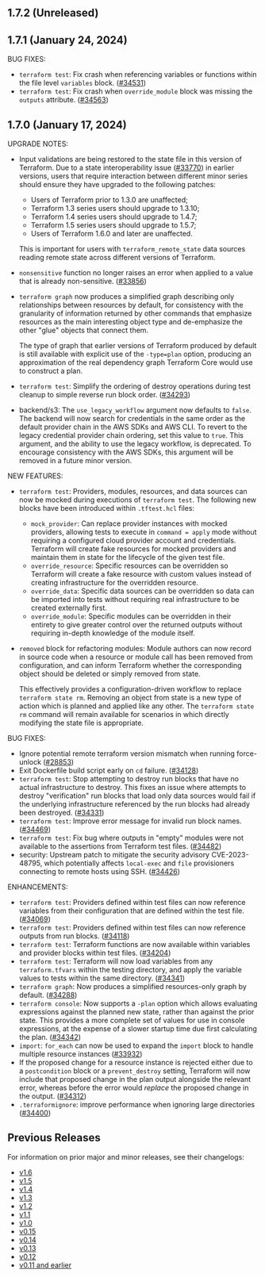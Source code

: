 ## 1.7.2 (Unreleased)

## 1.7.1 (January 24, 2024)

BUG FIXES:

* `terraform test`: Fix crash when referencing variables or functions within the file level `variables` block. ([#34531](https://github.com/hashicorp/terraform/issues/34531))
* `terraform test`: Fix crash when `override_module` block was missing the `outputs` attribute. ([#34563](https://github.com/hashicorp/terraform/issues/34563))

## 1.7.0 (January 17, 2024)

UPGRADE NOTES:

* Input validations are being restored to the state file in this version of Terraform. Due to a state interoperability issue ([#33770](https://github.com/hashicorp/terraform/issues/33770)) in earlier versions, users that require interaction between different minor series should ensure they have upgraded to the following patches:
    * Users of Terraform prior to 1.3.0 are unaffected;
    * Terraform 1.3 series users should upgrade to 1.3.10;
    * Terraform 1.4 series users should upgrade to 1.4.7;
    * Terraform 1.5 series users should upgrade to 1.5.7;
    * Users of Terraform 1.6.0 and later are unaffected.
 
  This is important for users with `terraform_remote_state` data sources reading remote state across different versions of Terraform.
* `nonsensitive` function no longer raises an error when applied to a value that is already non-sensitive. ([#33856](https://github.com/hashicorp/terraform/issues/33856))
* `terraform graph` now produces a simplified graph describing only relationships between resources by default, for consistency with the granularity of information returned by other commands that emphasize resources as the main interesting object type and de-emphasize the other "glue" objects that connect them.

    The type of graph that earlier versions of Terraform produced by default is still available with explicit use of the `-type=plan` option, producing an approximation of the real dependency graph Terraform Core would use to construct a plan.
* `terraform test`: Simplify the ordering of destroy operations during test cleanup to simple reverse run block order. ([#34293](https://github.com/hashicorp/terraform/issues/34293))

* backend/s3: The `use_legacy_workflow` argument now defaults to `false`. The backend will now search for credentials in the same order as the default provider chain in the AWS SDKs and AWS CLI. To revert to the legacy credential provider chain ordering, set this value to `true`. This argument, and the ability to use the legacy workflow, is deprecated. To encourage consistency with the AWS SDKs, this argument will be removed in a future minor version.

NEW FEATURES:

* `terraform test`: Providers, modules, resources, and data sources can now be mocked during executions of `terraform test`. The following new blocks have been introduced within `.tftest.hcl` files:

    * `mock_provider`: Can replace provider instances with mocked providers, allowing tests to execute in `command = apply` mode without requiring a configured cloud provider account and credentials. Terraform will create fake resources for mocked providers and maintain them in state for the lifecycle of the given test file.
    * `override_resource`: Specific resources can be overridden so Terraform will create a fake resource with custom values instead of creating infrastructure for the overridden resource.
    * `override_data`: Specific data sources can be overridden so data can be imported into tests without requiring real infrastructure to be created externally first.
    * `override_module`: Specific modules can be overridden in their entirety to give greater control over the returned outputs without requiring in-depth knowledge of the module itself.
 
* `removed` block for refactoring modules: Module authors can now record in source code when a resource or module call has been removed from configuration, and can inform Terraform whether the corresponding object should be deleted or simply removed from state.
  
  This effectively provides a configuration-driven workflow to replace `terraform state rm`. Removing an object from state is a new type of action which is planned and applied like any other. The `terraform state rm` command will remain available for scenarios in which directly modifying the state file is appropriate.

BUG FIXES:

* Ignore potential remote terraform version mismatch when running force-unlock ([#28853](https://github.com/hashicorp/terraform/issues/28853))
* Exit Dockerfile build script early on `cd` failure. ([#34128](https://github.com/hashicorp/terraform/issues/34128))
* `terraform test`: Stop attempting to destroy run blocks that have no actual infrastructure to destroy. This fixes an issue where attempts to destroy "verification" run blocks that load only data sources would fail if the underlying infrastructure referenced by the run blocks had already been destroyed. ([#34331](https://github.com/hashicorp/terraform/pull/34331))
* `terraform test`: Improve error message for invalid run block names. ([#34469](https://github.com/hashicorp/terraform/pull/34469))
* `terraform test`: Fix bug where outputs in "empty" modules were not available to the assertions from Terraform test files. ([#34482](https://github.com/hashicorp/terraform/pull/34482))
* security: Upstream patch to mitigate the security advisory CVE-2023-48795, which potentially affects `local-exec` and `file` provisioners connecting to remote hosts using SSH. ([#34426](https://github.com/hashicorp/terraform/issues/34426))

ENHANCEMENTS:

* `terraform test`: Providers defined within test files can now reference variables from their configuration that are defined within the test file. ([#34069](https://github.com/hashicorp/terraform/issues/34069))
* `terraform test`: Providers defined within test files can now reference outputs from run blocks. ([#34118](https://github.com/hashicorp/terraform/issues/34118))
* `terraform test`: Terraform functions are now available within variables and provider blocks within test files. ([#34204](https://github.com/hashicorp/terraform/issues/34204))
* `terraform test`: Terraform will now load variables from any `terraform.tfvars` within the testing directory, and apply the variable values to tests within the same directory. ([#34341](https://github.com/hashicorp/terraform/pull/34341))
* `terraform graph`: Now produces a simplified resources-only graph by default. ([#34288](https://github.com/hashicorp/terraform/pull/34288))
* `terraform console`: Now supports a `-plan` option which allows evaluating expressions against the planned new state, rather than against the prior state. This provides a more complete set of values for use in console expressions, at the expense of a slower startup time due first calculating the plan. ([#34342](https://github.com/hashicorp/terraform/issues/34342))
* `import`: `for_each` can now be used to expand the `import` block to handle multiple resource instances ([#33932](https://github.com/hashicorp/terraform/issues/33932))
* If the proposed change for a resource instance is rejected either due to a `postcondition` block or a `prevent_destroy` setting, Terraform will now include that proposed change in the plan output alongside the relevant error, whereas before the error would _replace_ the proposed change in the output. ([#34312](https://github.com/hashicorp/terraform/issues/34312))
* `.terraformignore`: improve performance when ignoring large directories ([#34400](https://github.com/hashicorp/terraform/pull/34400))

## Previous Releases

For information on prior major and minor releases, see their changelogs:

* [v1.6](https://github.com/hashicorp/terraform/blob/v1.6/CHANGELOG.md)
* [v1.5](https://github.com/hashicorp/terraform/blob/v1.5/CHANGELOG.md)
* [v1.4](https://github.com/hashicorp/terraform/blob/v1.4/CHANGELOG.md)
* [v1.3](https://github.com/hashicorp/terraform/blob/v1.3/CHANGELOG.md)
* [v1.2](https://github.com/hashicorp/terraform/blob/v1.2/CHANGELOG.md)
* [v1.1](https://github.com/hashicorp/terraform/blob/v1.1/CHANGELOG.md)
* [v1.0](https://github.com/hashicorp/terraform/blob/v1.0/CHANGELOG.md)
* [v0.15](https://github.com/hashicorp/terraform/blob/v0.15/CHANGELOG.md)
* [v0.14](https://github.com/hashicorp/terraform/blob/v0.14/CHANGELOG.md)
* [v0.13](https://github.com/hashicorp/terraform/blob/v0.13/CHANGELOG.md)
* [v0.12](https://github.com/hashicorp/terraform/blob/v0.12/CHANGELOG.md)
* [v0.11 and earlier](https://github.com/hashicorp/terraform/blob/v0.11/CHANGELOG.md)
